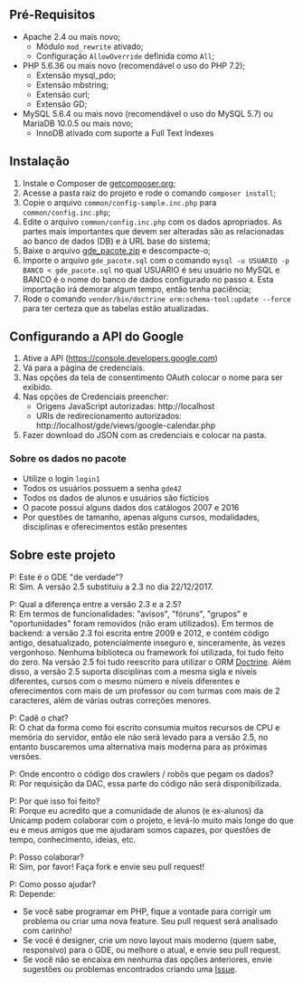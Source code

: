 ## Pré-Requisitos ##

 - Apache 2.4 ou mais novo;
   - Módulo `mod_rewrite` ativado;
   - Configuração `AllowOverride` definida como `All`;
 - PHP 5.6.36 ou mais novo (recomendável o uso do PHP 7.2);
   - Extensão mysql_pdo;
   - Extensão mbstring;
   - Extensão curl;
   - Extensão GD;
 - MySQL 5.6.4 ou mais novo (recomendável o uso do MySQL 5.7) ou MariaDB 10.0.5 ou mais novo;
   - InnoDB ativado com suporte a Full Text Indexes

## Instalação ##

 1. Instale o Composer de [getcomposer.org](https://getcomposer.org);
 2. Acesse a pasta raiz do projeto e rode o comando `composer install`;
 3. Copie o arquivo `common/config-sample.inc.php` para `common/config.inc.php`;
 4. Edite o arquivo `common/config.inc.php` com os dados apropriados. As partes mais importantes que devem ser alteradas são as relacionadas ao banco de dados (DB) e à URL base do sistema;
 5. Baixe o arquivo [gde_pacote.zip](https://gde.guaycuru.net/gde_pacote.zip) e descompacte-o;
 6. Importe o arquivo `gde_pacote.sql` com o comando `mysql -u USUARIO -p BANCO < gde_pacote.sql` no qual USUARIO é seu usuário no MySQL e BANCO é o nome do banco de dados configurado no passo `4`. Esta importação irá demorar algum tempo, então tenha paciência;
 7. Rode o comando `vendor/bin/doctrine orm:schema-tool:update --force` para ter certeza que as tabelas estão atualizadas.

## Configurando a API do Google ##

1. Ative a API (https://console.developers.google.com)
2. Vá para a página de credenciais.
2. Nas opções da tela de consentimento OAuth colocar o nome para ser exibido.
3. Nas opções de Credenciais preencher:
    - Origens JavaScript autorizadas: http://localhost
    - URIs de redirecionamento autorizados: http://localhost/gde/views/google-calendar.php
4. Fazer download do JSON com as credenciais e colocar na pasta.

### Sobre os dados no pacote ###

 - Utilize o login `login1`
 - Todos os usuários possuem a senha `gde42`
 - Todos os dados de alunos e usuários são fictícios
 - O pacote possui alguns dados dos catálogos 2007 e 2016
 - Por questões de tamanho, apenas alguns cursos, modalidades, disciplinas e oferecimentos estão presentes

## Sobre este projeto ##

P: Este é o GDE "de verdade"?  
R: Sim. A versão 2.5 substituiu a 2.3 no dia 22/12/2017.  

P: Qual a diferença entre a versão 2.3 e a 2.5?  
R: Em termos de funcionalidades: "avisos", "fóruns", "grupos" e "oportunidades" foram removidos (não eram utilizados). Em termos de backend: a versão 2.3 foi escrita entre 2009 e 2012, e contém código antigo, desatualizado, potencialmente inseguro e, sinceramente, às vezes vergonhoso. Nenhuma biblioteca ou framework foi utilizada, foi tudo feito do zero. Na versão 2.5 foi tudo reescrito para utilizar o ORM [Doctrine](http://www.doctrine-project.org/). Além disso, a versão 2.5 suporta disciplinas com a mesma sigla e níveis diferentes, cursos com o mesmo número e níveis diferentes e oferecimentos com mais de um professor ou com turmas com mais de 2 caracteres, além de várias outras correções menores.  

P: Cadê o chat?  
R: O chat da forma como foi escrito consumia muitos recursos de CPU e memória do servidor, então ele não será levado para a versão 2.5, no entanto buscaremos uma alternativa mais moderna para as próximas versões.  

P: Onde encontro o código dos crawlers / robôs que pegam os dados?  
R: Por requisição da DAC, essa parte do código não será disponibilizada.  

P: Por que isso foi feito?  
R: Porque eu acredito que a comunidade de alunos (e ex-alunos) da Unicamp podem colaborar com o projeto, e levá-lo muito mais longe do que eu e meus amigos que me ajudaram somos capazes, por questões de tempo, conhecimento, ideias, etc.  

P: Posso colaborar?  
R: Sim, por favor! Faça fork e envie seu pull request!  

P: Como posso ajudar?  
R: Depende:

 - Se você sabe programar em PHP, fique a vontade para corrigir um problema ou criar uma nova feature. Seu pull request será analisado com carinho!
 - Se você é designer, crie um novo layout mais moderno (quem sabe, responsivo) para o GDE, ou melhore o atual, e envie seu pull request.
 - Se você não se encaixa em nenhuma das opções anteriores, envie sugestões ou problemas encontrados criando uma [Issue](https://github.com/guaycuru/gde/issues).
